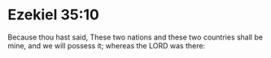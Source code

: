 # Ezekiel 35:10

Because thou hast said, These two nations and these two countries shall be mine, and we will possess it; whereas the LORD was there: